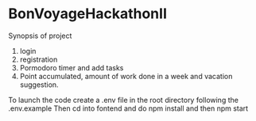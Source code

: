 # BonVoyageHackathonII

Synopsis of project

1. login
2. registration
3. Pormodoro timer and add tasks
4. Point accumulated, amount of work done in a week and vacation suggestion.

To launch the code create a .env file in the root directory following the .env.example
Then cd into fontend and do npm install and then npm start
